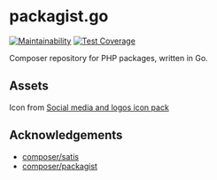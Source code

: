 # packagist.go

[![Maintainability](https://api.codeclimate.com/v1/badges/de00a0d47499a67619dc/maintainability)](https://codeclimate.com/github/brokeyourbike/packagist.go/maintainability)
[![Test Coverage](https://api.codeclimate.com/v1/badges/de00a0d47499a67619dc/test_coverage)](https://codeclimate.com/github/brokeyourbike/packagist.go/test_coverage)

Composer repository for PHP packages, written in Go.

## Assets
Icon from [Social media and logos icon pack](https://www.iconfinder.com/iconsets/social-media-and-logos-11)

## Acknowledgements

- [composer/satis](https://github.com/composer/satis)
- [composer/packagist](https://github.com/composer/packagist)
